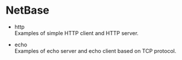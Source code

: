 # NetBase

- http  
Examples of simple HTTP client and HTTP server.

- echo  
Examples of echo server and echo client based on TCP protocol.
